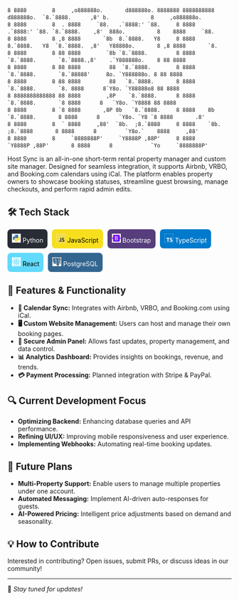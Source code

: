     8 8888        8     ,o888888o.       d888888o. 8888888 8888888888 d888888o.  `8.`8888.      ,8' b.             8     ,o888888o.   
    8 8888        8  . 8888     `88.   .`8888:' `88.     8 8888     .`8888:' `88. `8.`8888.    ,8'  888o.          8    8888     `88.  
    8 8888        8 ,8 8888       `8b  8.`8888.   Y8     8 8888     8.`8888.   Y8  `8.`8888.  ,8'   Y88888o.       8 ,8 8888       `8.  
    8 8888        8 88 8888        `8b `8.`8888.         8 8888     `8.`8888.       `8.`8888.,8'    .`Y888888o.    8 88 8888           
    8 8888        8 88 8888         88  `8.`8888.        8 8888      `8.`8888.       `8.`88888'     8o. `Y888888o. 8 88 8888           
    8 8888        8 88 8888         88   `8.`8888.       8 8888       `8.`8888.       `8. 8888      8`Y8o. `Y88888o8 88 8888           
    8 8888888888888 88 8888        ,8P    `8.`8888.      8 8888        `8.`8888.       `8 8888      8   `Y8o. `Y8888 88 8888           
    8 8888        8 `8 8888       ,8P 8b   `8.`8888.     8 8888    8b   `8.`8888.       8 8888      8      `Y8o. `Y8 `8 8888       .8'  
    8 8888        8  ` 8888     ,88'  `8b.  ;8.`8888     8 8888    `8b.  ;8.`8888       8 8888      8         `Y8o.`    8888     ,88'  
    8 8888        8     `8888888P'     `Y8888P ,88P'     8 8888     `Y8888P ,88P'       8 8888      8            `Yo     `8888888P'    

Host Sync is an all-in-one short-term rental property manager and custom site manager. Designed for seamless integration, it supports Airbnb, VRBO, and Booking.com calendars using iCal. The platform enables property owners to showcase booking statuses, streamline guest browsing, manage checkouts, and perform rapid admin edits.

## 🛠️ Tech Stack
<div style="display: flex; flex-wrap: wrap; gap: 10px;">
  <div style="background: #282c34; padding: 10px; border-radius: 8px; color: white;">
    <img src="https://raw.githubusercontent.com/devicons/devicon/master/icons/python/python-original.svg" width="20"> Python
  </div>
  <div style="background: #f7df1e; padding: 10px; border-radius: 8px; color: black;">
    <img src="https://raw.githubusercontent.com/devicons/devicon/master/icons/javascript/javascript-original.svg" width="20"> JavaScript
  </div>
  <div style="background: #563d7c; padding: 10px; border-radius: 8px; color: white;">
    <img src="https://raw.githubusercontent.com/devicons/devicon/master/icons/bootstrap/bootstrap-original.svg" width="20"> Bootstrap
  </div>
  <div style="background: #007acc; padding: 10px; border-radius: 8px; color: white;">
    <img src="https://raw.githubusercontent.com/devicons/devicon/master/icons/typescript/typescript-original.svg" width="20"> TypeScript
  </div>
  <div style="background: #61dafb; padding: 10px; border-radius: 8px; color: black;">
    <img src="https://raw.githubusercontent.com/devicons/devicon/master/icons/react/react-original.svg" width="20"> React
  </div>
  <div style="background: #326690; padding: 10px; border-radius: 8px; color: white;">
    <img src="https://raw.githubusercontent.com/devicons/devicon/master/icons/postgresql/postgresql-original.svg" width="20"> PostgreSQL
  </div>
</div>

## 🔧 Features & Functionality
- **📅 Calendar Sync:** Integrates with Airbnb, VRBO, and Booking.com using iCal.
- **🖥️ Custom Website Management:** Users can host and manage their own booking pages.
- **🔐 Secure Admin Panel:** Allows fast updates, property management, and data control.
- **📊 Analytics Dashboard:** Provides insights on bookings, revenue, and trends.
- **💳 Payment Processing:** Planned integration with Stripe & PayPal.

## 🔍 Current Development Focus
- **Optimizing Backend:** Enhancing database queries and API performance.
- **Refining UI/UX:** Improving mobile responsiveness and user experience.
- **Implementing Webhooks:** Automating real-time booking updates.

## 🚀 Future Plans
- **Multi-Property Support:** Enable users to manage multiple properties under one account.
- **Automated Messaging:** Implement AI-driven auto-responses for guests.
- **AI-Powered Pricing:** Intelligent price adjustments based on demand and seasonality.

## 💡 How to Contribute
Interested in contributing? Open issues, submit PRs, or discuss ideas in our community!

---
🌟 _Stay tuned for updates!_

